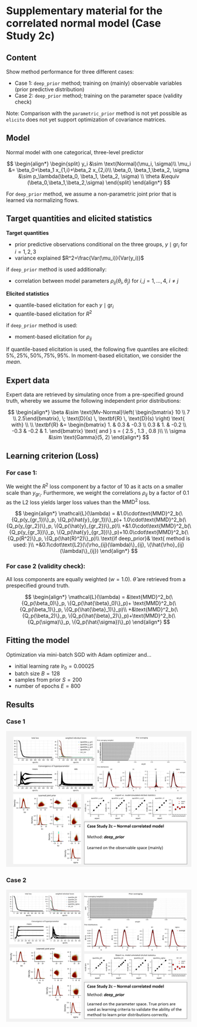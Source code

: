 # Supplementary material for the correlated normal model (Case Study 2c)

## Content
Show method performance for three different cases:
+ Case 1: `deep_prior` method; training on (mainly) observable variables (prior predictive distribution)
+ Case 2: `deep_prior` method; training on the parameter space (validity check)

Note: Comparison with the `parametric_prior` method is not yet possible as `elicito` does not yet support
optimization of covariance matrices.

## Model
Normal model with one categorical, three-level predictor

$$
\begin{align*}
    \begin{split}
        y_i &\sim \text{Normal}(\mu_i, \sigma)\\
        \mu_i &= \beta_0+\beta_1 x_{1,i}+\beta_2 x_{2,i}\\
        \beta_0, \beta_1,\beta_2, \sigma &\sim p_\lambda(\beta_0, \beta_1, \beta_2, \sigma) \\
        \theta &\equiv (\beta_0,\beta_1,\beta_2,\sigma) 
    \end{split}
\end{align*}
$$

For `deep_prior` method, we assume a non-parametric joint prior that is learned via normalizing flows.


## Target quantities and elicited statistics
**Target quantities**
+ prior predictive observations conditional on the three groups, $y \mid \text{gr}_i$ for $i=1,2,3$
+ variance explained $R^2=\frac{Var(\mu_i)}{Var(y_i)}$ 

if `deep_prior` method is used additionally:
+ correlation between model parameters $\rho_{ij}(\theta_i,\theta_j)$ for $i,j =1,\ldots,4$, $i\neq j$ 

**Elicited statistics**
+ quantile-based elicitation for each $y \mid \text{gr}_i$
+ quantile-based elicitation for $R^2$

if `deep_prior` method is used:
+ moment-based elicitation for $\rho_{ij}$

If quantile-based elicitation is used, the following five quantiles are elicited: $5\%,25\%,50\%,75\%,95\%$.
In moment-based elicitation, we consider the *mean*.

## Expert data
Expert data are retrieved by simulating once from a pre-specified
ground truth, whereby we assume the following independent prior distributions:

$$
\begin{align*}
\beta &\sim \text{Mv-Normal}\left(
    \begin{bmatrix}  10 \\ 7 \\ 2.5\end{bmatrix}, \; \text{D}(s) \, \textbf{R} \, \text{D}(s)
    \right) \text{ with} \\
\\
      \textbf{R} &= \begin{bmatrix} 
        1. & 0.3 & -0.3 \\ 0.3 & 1. & -0.2 \\ -0.3 & -0.2 & 1. 
        \end{bmatrix} \text{ and } s = ( 2.5 , 1.3 , 0.8 )\\
\\
    \sigma &\sim \text{Gamma}(5, 2)
\end{align*}
$$

## Learning criterion (Loss)
### For case 1:
We weight the $R^2$ loss component by a factor of $10$ as it acts on a smaller scale than $y_{gr_i}$.
Furthermore, we weight the correlations $\rho_{ij}$ by a factor of $0.1$ as the L2 loss yields larger loss values
than the $\text{MMD}^2$ loss.

$$
\begin{align*}
\mathcal{L}(\lambda) = &1.0\cdot\text{MMD}^2_b(\{Q_p(y_{gr_1})\}_p, \{Q_p(\hat{y}_{gr_1})\}_p)+
1.0\cdot\text{MMD}^2_b(\{Q_p(y_{gr_2})\}_p, \{Q_p(\hat{y}_{gr_2})\}_p)\\
+&1.0\cdot\text{MMD}^2_b(\{Q_p(y_{gr_3})\}_p, \{Q_p(\hat{y}_{gr_3})\}_p)+10.0\cdot\text{MMD}^2_b(\{Q_p(R^2)\}_p, \{Q_p(\hat{R}^2)\}_p)\\
\text{if deep_prior}& \text{ method is used: }\\
+&0.1\cdot\text{L2}(\{\rho_{ij}(\lambda)\}_{ij}, \{\hat{\rho}_{ij}(\lambda)\}_{ij})
\end{align*}
$$

### For case 2 (validity check):
All loss components are equally weighted ($w=1.0$). $\hat{\theta}$ are retrieved from a prespecified ground truth.

$$
\begin{align*}
\mathcal{L}(\lambda) = &\text{MMD}^2_b(\{Q_p(\beta_0)\}_p, \{Q_p(\hat{\beta}_0)\}_p)+
\text{MMD}^2_b(\{Q_p(\beta_1)\}_p, \{Q_p(\hat{\beta}_1)\}_p)\\
+&\text{MMD}^2_b(\{Q_p(\beta_2)\}_p, \{Q_p(\hat{\beta}_2)\}_p)+\text{MMD}^2_b(\{Q_p(\sigma)\}_p, \{Q_p(\hat{\sigma})\}_p)
\end{align*}
$$

## Fitting the model
Optimization via mini-batch SGD with Adam optimizer and... 
+ initial learning rate $lr_0=0.00025$
+ batch size $B=128$
+ samples from prior $S=200$
+ number of epochs $E=800$

## Results 
### Case 1
![normal-correlated-deep-observables.png](../figures/supplement/normal-correlated-deep-observables.png)
### Case 2
![normal-correlated-deep-parameter.png](../figures/supplement/normal-correlated-deep-parameter.png)